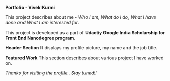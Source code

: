 **Portfolio - Vivek Kurmi**

This project describes about me - _Who I am, What do I do, What I have done and What I am interested for_.

This project is developed as a part of **Udactiy Google India Scholarship for Front End Nanodegree program**.

**Header Section**
It displays my profile picture, my name and the job title.

**Featured Work**
This section describes about various project I have worked on.

_Thanks for visiting the profile.. Stay tuned!!_
